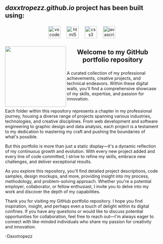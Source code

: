 <h2 align="left"><i>daxxtropezz.github.io</i> project has been built using:</h2>

###

<div align="center">
  <img src="https://skillicons.dev/icons?i=vscode" height="40" alt="vscode logo"  />
  <img width="12" />
  <img src="https://skillicons.dev/icons?i=html" height="40" alt="html5 logo"  />
  <img width="12" />
  <img src="https://skillicons.dev/icons?i=css" height="40" alt="css3 logo"  />
  <img width="12" />
  <img src="https://skillicons.dev/icons?i=js" height="40" alt="javascript logo"  />
</div>

###

<img align="left" height="200" src="https://i.pinimg.com/originals/f0/f0/d9/f0f0d932d6e39c7af5aa305cbd8da735.gif"  />

###

<h2 align="center">Welcome to my GitHub portfolio repository</h2>

###

<p align="left">A curated collection of my professional achievements, creative projects, and technical endeavors. Within these digital walls, you'll find a comprehensive showcase of my skills, expertise, and passion for innovation.</p>

###

Each folder within this repository represents a chapter in my professional journey, housing a diverse range of projects spanning various industries, technologies, and creative disciplines. From web development and software engineering to graphic design and data analysis, each project is a testament to my dedication to mastering my craft and pushing the boundaries of what's possible.

But this portfolio is more than just a static display—it's a dynamic reflection of my continuous growth and evolution. With every new project added and every line of code committed, I strive to refine my skills, embrace new challenges, and deliver exceptional results.

As you explore this repository, you'll find detailed project descriptions, code samples, design mockups, and more, providing insight into my process, methodology, and problem-solving approach. Whether you're a potential employer, collaborator, or fellow enthusiast, I invite you to delve into my work and discover the depth of my capabilities.

Thank you for visiting my GitHub portfolio repository. I hope you find inspiration, insight, and perhaps even a touch of delight within its digital confines. If you have any questions or would like to discuss potential opportunities for collaboration, feel free to reach out—I'm always eager to connect with like-minded individuals who share my passion for creativity and innovation.

-Daxxtropezz
